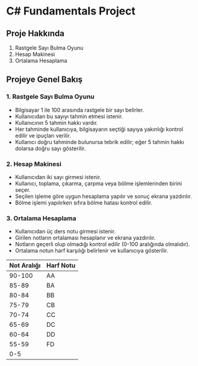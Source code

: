 # C# Fundamentals Project

## Proje Hakkında

1. Rastgele Sayı Bulma Oyunu
2. Hesap Makinesi
3. Ortalama Hesaplama

## Projeye Genel Bakış

### 1. Rastgele Sayı Bulma Oyunu

- Bilgisayar 1 ile 100 arasında rastgele bir sayı belirler.
- Kullanıcıdan bu sayıyı tahmin etmesi istenir.
- Kullanıcının 5 tahmin hakkı vardır.
- Her tahminde kullanıcıya, bilgisayarın seçtiği sayıya yakınlığı kontrol edilir ve ipuçları verilir.
- Kullanıcı doğru tahminde bulunursa tebrik edilir; eğer 5 tahmin hakkı dolarsa doğru sayı gösterilir.

### 2. Hesap Makinesi

- Kullanıcıdan iki sayı girmesi istenir.
- Kullanıcı, toplama, çıkarma, çarpma veya bölme işlemlerinden birini seçer.
- Seçilen işleme göre uygun hesaplama yapılır ve sonuç ekrana yazdırılır.
- Bölme işlemi yapılırken sıfıra bölme hatası kontrol edilir.

### 3. Ortalama Hesaplama

- Kullanıcıdan üç ders notu girmesi istenir.
- Girilen notların ortalaması hesaplanır ve ekrana yazdırılır.
- Notların geçerli olup olmadığı kontrol edilir (0-100 aralığında olmalıdır).
- Ortalama notun harf karşılığı belirlenir ve kullanıcıya gösterilir.

| Not Aralığı | Harf Notu |
|-------------|------------|
| 90-100      | AA         |
| 85-89       | BA         |
| 80-84       | BB         |
| 75-79       | CB         |
| 70-74       | CC         |
| 65-69       | DC         |
| 60-64       | DD         |
| 55-59       | FD         |
| 0-5
